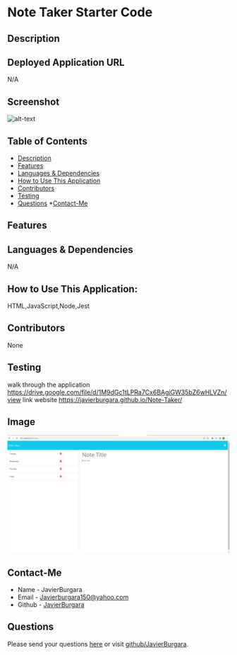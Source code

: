 # Note Taker Starter Code

## Description

## Deployed Application URL
N/A
## Screenshot
![alt-text](N/A)
## Table of Contents
* [Description](#description)
* [Features](#features)
* [Languages & Dependencies](#languagesanddependencies)
* [How to Use This Application](#HowtoUseThisApplication)
* [Contributors](#contributors)
* [Testing](#testing)
* [Questions](#questions)
*[Contact-Me](#contact-me)
## Features

## Languages & Dependencies
N/A
## How to Use This Application:
HTML,JavaScript,Node,Jest
## Contributors
None
## Testing
walk through the application https://drive.google.com/file/d/1M9dGc1tLPRa7Cx6BAgiGW35bZ6wHLVZn/view
link website https://javierburgara.github.io/Note-Taker/
## Image
![Alt text](image-1.png)
## Contact-Me
  * Name - JavierBurgara
  * Email - Javierburgara150@yahoo.com
  * Github - [JavierBurgara](https://github.com/JavierBurgara/)
## Questions
Please send your questions [here](mailto:Javierburgara150@yahoo.com?subject=[GitHub]%20Dev%20Connect) or visit [github/JavierBurgara](https://github.com/JavierBurgara).
